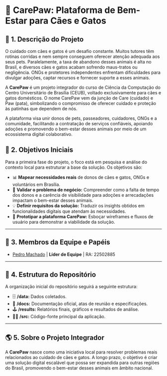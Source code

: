 # 🐾 CarePaw: Plataforma de Bem-Estar para Cães e Gatos

## 🚀 1. Descrição do Projeto

O cuidado com cães e gatos é um desafio constante. Muitos tutores têm rotinas corridas e nem sempre conseguem oferecer atenção adequada aos seus pets. Paralelamente, a taxa de abandono desses animais é alta no Brasil, e diversos cães e gatos acabam sofrendo maus-tratos ou negligência. ONGs e protetores independentes enfrentam dificuldades para divulgar adoções, captar recursos e fornecer suporte a esses animais.

A **CarePaw** é um projeto integrador do curso de Ciência da Computação do Centro Universitário de Brasília (CEUB), voltado exclusivamente para cães e gatos domésticos.
O nome CarePaw vem da junção de Care (cuidado) e Paw (pata), simbolizando o compromisso de oferecer cuidado e proteção às patinhas que dependem de nós.

A plataforma visa unir donos de pets, passeadores, cuidadores, ONGs e a comunidade, facilitando a contratação de serviços confiáveis, apoiando adoções e promovendo o bem-estar desses animais por meio de um ecossistema digital colaborativo.

## 🎯 2. Objetivos Iniciais 

Para a primeira fase do projeto, o foco está em pesquisa e análise do contexto local para estruturar a base da solução. Os objetivos são:

-   📊 **Mapear necessidades reais** de donos de cães e gatos, ONGs e voluntários em Brasília. 
-   🐶 **Validar o problema de negócio:** Compreender como a falta de tempo dos donos e a carência de visibilidade para adoções e arrecadações impactam o bem-estar desses animais.
-   💡 **Definir requisitos da solução:** Traduzir os insights obtidos em funcionalidades digitais que atendam às necessidades.
-   📱 **Prototipar a plataforma CarePaw:** Esboçar wireframes e fluxos de usuário para demonstrar a viabilidade da solução.

---

## 👥 3. Membros da Equipe e Papéis

- [Pedro Machado](https://github.com/machad1n) | **Líder de Equipe** | RA: 22502885

---

## 📂 4. Estrutura do Repositório

A organização inicial do repositório seguirá a seguinte estrutura:

-   🗄️ **/data:** Dados coletados.
-   📄 **/docs:** Documentação oficial, atas de reunião e especificações.
-   🕹️ **/results:** Relatórios finais, gráficos e resultados de análise. 
-   👨‍💻 **/src:** Código-fonte principal da aplicação.  

---

## 🌎 5. Sobre o Projeto Integrador

A **CarePaw** nasce como uma iniciativa local para resolver problemas reais relacionados ao cuidado de cães e gatos. A longo prazo, o objetivo é criar uma solução digital escalável que possa ser expandida para outras regiões do Brasil, promovendo o bem-estar desses animais em âmbito nacional.
